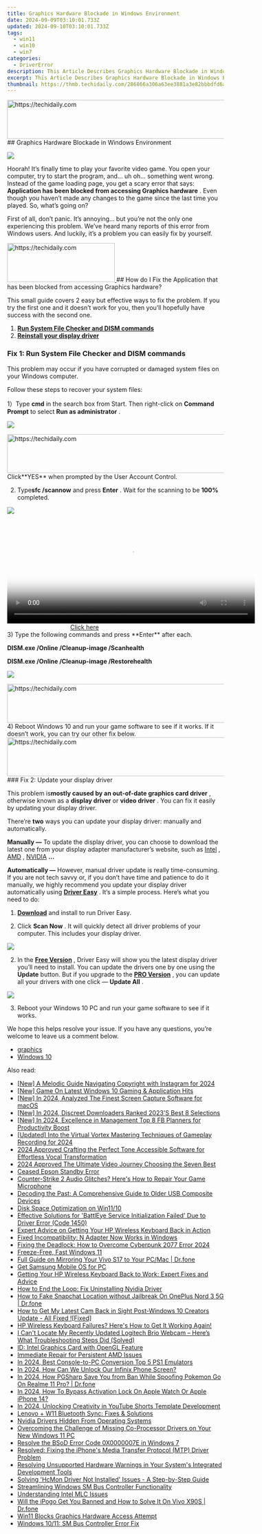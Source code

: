 ```yaml
---
title: Graphics Hardware Blockade in Windows Environment
date: 2024-09-09T03:10:01.733Z
updated: 2024-09-10T03:10:01.733Z
tags:
  - win11
  - win10
  - win7
categories:
  - DriverError
description: This Article Describes Graphics Hardware Blockade in Windows Environment
excerpt: This Article Describes Graphics Hardware Blockade in Windows Environment
thumbnail: https://thmb.techidaily.com/286866a306a63ee3881a3e82bbbdfd6a5621a0735c9f349a630ef1e39c65837d.jpg
---
```


<!-- affiliate ads begin -->
<a href="https://ephamedtechinc.pxf.io/c/5597632/2137223/26400" target="_top" id="2137223">
  <img src="//a.impactradius-go.com/display-ad/26400-2137223" border="0" alt="https://techidaily.com" width="728" height="90"/>
</a>
<img height="0" width="0" src="https://ephamedtechinc.pxf.io/i/5597632/2137223/26400" style="position:absolute;visibility:hidden;" border="0" />
<!-- affiliate ads end -->
## Graphics Hardware Blockade in Windows Environment

![](https://images.drivereasy.com/wp-content/uploads/2017/03/Snap4.jpg)

 Hoorah! It’s finally time to play your favorite video game. You open your computer, try to start the program, and… uh oh… something went wrong. Instead of the game loading page, you get a scary error that says: **Application has been blocked from accessing Graphics hardware**  . Even though you haven’t made any changes to the game since the last time you played. So, what’s going on?

 First of all, don’t panic. It’s annoying… but you’re not the only one experiencing this problem. We’ve heard many reports of this error from Windows users. And luckily, it’s a problem you can easily fix by yourself.

<!-- affiliate ads begin -->
<a href="https://bluettiit.sjv.io/c/5597632/2114264/17093" target="_top" id="2114264">
  <img src="//a.impactradius-go.com/display-ad/17093-2114264" border="0" alt="https://techidaily.com" width="250" height="90"/>
</a>
<img height="0" width="0" src="https://bluettiit.sjv.io/i/5597632/2114264/17093" style="position:absolute;visibility:hidden;" border="0" />
<!-- affiliate ads end -->
## How do I Fix the Application that has been blocked from accessing Graphics hardware?

 This small guide covers 2 easy but effective ways to fix the problem.  If you try the first one and it doesn’t work for you, then you’ll hopefully have success with the second one.

1. [**Run System File Checker and DISM commands**](https://bluetties.sjv.io/lxv4pm)
2. [**Reinstall your display driver**](https://coinrule.sjv.io/rqzonv)

### Fix 1: Run System File Checker and DISM commands

 This problem may occur if you have corrupted or damaged system files on your Windows computer.

Follow these steps to recover your system files:

 1）Type **cmd**  in the search box from Start. Then right-click on **Command Prompt**  to select **Run as administrator** .

![](https://images.drivereasy.com/wp-content/uploads/2017/09/img_59b7aea748d7a.png)

<!-- affiliate ads begin -->
<a href="https://appsumo.8odi.net/c/5597632/2118306/7443" target="_top" id="2118306">
  <img src="//a.impactradius-go.com/display-ad/7443-2118306" border="0" alt="https://techidaily.com" width="728" height="90"/>
</a>
<img height="0" width="0" src="https://appsumo.8odi.net/i/5597632/2118306/7443" style="position:absolute;visibility:hidden;" border="0" />
<!-- affiliate ads end -->
 Click**YES** when prompted by the User Account Control.

 2) Type**sfc /scannow**  and press **Enter** . Wait for the scanning to be **100%**  completed.

![](https://images.drivereasy.com/wp-content/uploads/2017/09/img_59b7af1a7f21e.png)

<!-- affiliate ads begin -->
<span id="1983472">
					<video width="576" height="240" style="cursor:pointer"
           poster="//a.impactradius-go.com/display-clicktoplayimage/1983472.png"
           onclick="if(!this.playClicked){this.play();this.setAttribute('controls',true);this.playClicked=true;}">
	   <source src="//a.impactradius-go.com/display-ad/22993-1983472">
	   <img src="//a.impactradius-go.com/display-clicktoplayimage/1983472.png" style="border: none; height: 100%; width: 100%; object-fit: contain">
	</video>
	<div style="width:360px;text-align:center"><a href="javascript:window.open(decodeURIComponent('https%3A%2F%2Fhomestyler.sjv.io%2Fc%2F5597632%2F1983472%2F22993'), '_blank');void(0);">Click here</a></div>
</span>
<img height="0" width="0" src="https://imp.pxf.io/i/5597632/1983472/22993" style="position:absolute;visibility:hidden;" border="0" />
<!-- affiliate ads end -->
 3) Type the following commands and press **Enter**  after each.

**DISM.exe /Online /Cleanup-image /Scanhealth**
  
**DISM.exe /Online /Cleanup-image /Restorehealth**

![](https://images.drivereasy.com/wp-content/uploads/2017/03/4-15.png)

<!-- affiliate ads begin -->
<a href="https://aidotcom.pxf.io/c/5597632/2134502/19576" target="_top" id="2134502">
  <img src="//a.impactradius-go.com/display-ad/19576-2134502" border="0" alt="https://techidaily.com" width="672" height="90"/>
</a>
<img height="0" width="0" src="https://aidotcom.pxf.io/i/5597632/2134502/19576" style="position:absolute;visibility:hidden;" border="0" />
<!-- affiliate ads end -->
 4) Reboot Windows 10 and run your game software to see if it works. If it doesn’t work, you can try our other fix below.

<!-- affiliate ads begin -->
<a href="https://appsumo.8odi.net/c/5597632/2130885/7443" target="_top" id="2130885">
  <img src="//a.impactradius-go.com/display-ad/7443-2130885" border="0" alt="https://techidaily.com" width="600" height="90"/>
</a>
<img height="0" width="0" src="https://appsumo.8odi.net/i/5597632/2130885/7443" style="position:absolute;visibility:hidden;" border="0" />
<!-- affiliate ads end -->
### Fix 2: Update your display driver

 This problem is**mostly caused by an out-of-date graphics card driver** , otherwise known as a **display driver** or **video driver** . You can fix it easily by updating your display driver.

 There’re **two**  ways you can update your display driver: manually and automatically.

**Manually —**  To update the display driver, you can choose to download the latest one from your display adapter manufacturer’s website, such as [Intel](https://downloadcenter.intel.com/) , [AMD](http://support.amd.com/en-us/download) , [NVIDIA](http://www.nvidia.com/Download/index.aspx) **…**

**Automatically —** However, manual driver update is really time-consuming. If you are not tech savvy or, if you don’t have time and patience to do it manually, we highly recommend you update your display driver automatically using **[Driver Easy](https://tools.techidaily.com/drivereasy/download/)**  .  It’s a simple process. Here’s what you need to do:

 1) **[Download](https://tools.techidaily.com/drivereasy/download/)**  and install to run Driver Easy.

 2) Click **Scan Now** . It will quickly detect all driver problems of your computer. This includes your display driver.

![](https://images.drivereasy.com/wp-content/uploads/2018/01/img_5a509eed56b24.jpg)

 2) In the **[Free Version](https://tools.techidaily.com/drivereasy/download/)**  , Driver Easy will show you the latest display driver you’ll need to install. You can update the drivers one by one using the **Update**  button. But if you upgrade to the **[PRO Version](https://tools.techidaily.com/drivereasy/download/)**  , you can update all your drivers with one click — **Update All** .

![](https://images.drivereasy.com/wp-content/uploads/2018/01/img_5a509f1432541.jpg)

 3) Reboot your Windows 10 PC and run your game software to see if it works.

 We hope this helps resolve your issue. If you have any questions, you’re welcome to leave us a comment below.

* [graphics](https://tools.techidaily.com/drivereasy/download/)
* [Windows 10](https://tools.techidaily.com/drivereasy/download/)

<ins class="adsbygoogle"
     style="display:block"
     data-ad-format="autorelaxed"
     data-ad-client="ca-pub-7571918770474297"
     data-ad-slot="1223367746"></ins>



<ins class="adsbygoogle"
     style="display:block"
     data-ad-client="ca-pub-7571918770474297"
     data-ad-slot="8358498916"
     data-ad-format="auto"
     data-full-width-responsive="true"></ins>

<span class="atpl-alsoreadstyle">Also read:</span>
<div><ul>
<li><a href="https://instagram-video-files.techidaily.com/new-a-melodic-guide-navigating-copyright-with-instagram-for-2024/"><u>[New] A Melodic Guide  Navigating Copyright with Instagram for 2024</u></a></li>
<li><a href="https://some-techniques.techidaily.com/new-game-on-latest-windows-10-gaming-and-application-hits/"><u>[New] Game On  Latest Windows 10 Gaming & Application Hits</u></a></li>
<li><a href="https://screen-sharing-recording.techidaily.com/new-in-2024-analyzed-the-finest-screen-capture-software-for-macos/"><u>[New] In 2024, Analyzed  The Finest Screen Capture Software for macOS</u></a></li>
<li><a href="https://facebook-video-recording.techidaily.com/new-in-2024-discreet-downloaders-ranked-2023s-best-8-selections/"><u>[New] In 2024, Discreet Downloaders Ranked  2023'S Best 8 Selections</u></a></li>
<li><a href="https://facebook-clips.techidaily.com/new-in-2024-excellence-in-management-top-8-fb-planners-for-productivity-boost/"><u>[New] In 2024, Excellence in Management  Top 8 FB Planners for Productivity Boost</u></a></li>
<li><a href="https://visual-screen-recording.techidaily.com/updated-into-the-virtual-vortex-mastering-techniques-of-gameplay-recording-for-2024/"><u>[Updated] Into the Virtual Vortex  Mastering Techniques of Gameplay Recording for 2024</u></a></li>
<li><a href="https://article-files.techidaily.com/2024-approved-crafting-the-perfect-tone-accessible-software-for-effortless-vocal-transformation/"><u>2024 Approved  Crafting the Perfect Tone  Accessible Software for Effortless Vocal Transformation</u></a></li>
<li><a href="https://article-files.techidaily.com/2024-approved-the-ultimate-video-journey-choosing-the-seven-best/"><u>2024 Approved  The Ultimate Video Journey  Choosing the Seven Best</u></a></li>
<li><a href="https://printer-issues.techidaily.com/ceased-epson-standby-error/"><u>Ceased Epson Standby Error</u></a></li>
<li><a href="https://sound-issues.techidaily.com/counter-strike-2-audio-glitches-heres-how-to-repair-your-game-microphone/"><u>Counter-Strike 2 Audio Glitches? Here's How to Repair Your Game Microphone</u></a></li>
<li><a href="https://driver-error.techidaily.com/decoding-the-past-a-comprehensive-guide-to-older-usb-composite-devices/"><u>Decoding the Past: A Comprehensive Guide to Older USB Composite Devices</u></a></li>
<li><a href="https://driver-error.techidaily.com/disk-space-optimization-on-win1110/"><u>Disk Space Optimization on Win11/10</u></a></li>
<li><a href="https://driver-error.techidaily.com/effective-solutions-for-battleye-service-initialization-failed-due-to-driver-error-code-1450/"><u>Effective Solutions for 'BattlEye Service Initialization Failed' Due to Driver Error (Code 1450)</u></a></li>
<li><a href="https://driver-error.techidaily.com/expert-advice-on-getting-your-hp-wireless-keyboard-back-in-action/"><u>Expert Advice on Getting Your HP Wireless Keyboard Back in Action</u></a></li>
<li><a href="https://driver-error.techidaily.com/fixed-incompatibility-n-adapter-now-works-in-windows/"><u>Fixed Incompatibility: N Adapter Now Works in Windows</u></a></li>
<li><a href="https://win-solutions.techidaily.com/fixing-the-deadlock-how-to-overcome-cyberpunk-2077-error-2024/"><u>Fixing the Deadlock: How to Overcome Cyberpunk 2077 Error 2024</u></a></li>
<li><a href="https://driver-error.techidaily.com/freeze-free-fast-windows-11/"><u>Freeze-Free, Fast Windows 11</u></a></li>
<li><a href="https://screen-mirror.techidaily.com/full-guide-on-mirroring-your-vivo-s17-to-your-pcmac-drfone-by-drfone-android/"><u>Full Guide on Mirroring Your Vivo S17 to Your PC/Mac | Dr.fone</u></a></li>
<li><a href="https://driver-error.techidaily.com/get-samsung-mobile-os-for-pc/"><u>Get Samsung Mobile OS for PC</u></a></li>
<li><a href="https://driver-error.techidaily.com/getting-your-hp-wireless-keyboard-back-to-work-expert-fixes-and-advice/"><u>Getting Your HP Wireless Keyboard Back to Work: Expert Fixes and Advice</u></a></li>
<li><a href="https://driver-error.techidaily.com/how-to-end-the-loop-fix-uninstalling-nvidia-driver/"><u>How to End the Loop: Fix Uninstalling Nvidia Driver</u></a></li>
<li><a href="https://location-social.techidaily.com/how-to-fake-snapchat-location-without-jailbreak-on-oneplus-nord-3-5g-drfone-by-drfone-virtual-android/"><u>How to Fake Snapchat Location without Jailbreak On OnePlus Nord 3 5G | Dr.fone</u></a></li>
<li><a href="https://driver-error.techidaily.com/how-to-get-my-latest-cam-back-in-sight-post-windows-10-creators-update-all-fixed-fixed/"><u>How to Get My Latest Cam Back in Sight Post-Windows 10 Creators Update - All Fixed ![Fixed]</u></a></li>
<li><a href="https://driver-error.techidaily.com/hp-wireless-keyboard-failures-heres-how-to-get-it-working-again/"><u>HP Wireless Keyboard Failures? Here's How to Get It Working Again!</u></a></li>
<li><a href="https://driver-error.techidaily.com/i-cant-locate-my-recently-updated-logitech-brio-webcam-heres-what-troubleshooting-steps-did-solved/"><u>I Can't Locate My Recently Updated Logitech Brio Webcam – Here’s What Troubleshooting Steps Did (Solved)</u></a></li>
<li><a href="https://driver-error.techidaily.com/id-intel-graphics-card-with-opengl-feature/"><u>ID: Intel Graphics Card with OpenGL Feature</u></a></li>
<li><a href="https://driver-error.techidaily.com/immediate-repair-for-persistent-amd-issues/"><u>Immediate Repair for Persistent AMD Issues</u></a></li>
<li><a href="https://video-screen-grab.techidaily.com/in-2024-best-console-to-pc-conversion-top-5-ps1-emulators/"><u>In 2024, Best Console-to-PC Conversion  Top 5 PS1 Emulators</u></a></li>
<li><a href="https://unlock-android.techidaily.com/in-2024-how-can-we-unlock-our-infinix-phone-screen-by-drfone-android/"><u>In 2024, How Can We Unlock Our Infinix Phone Screen?</u></a></li>
<li><a href="https://pokemon-go-android.techidaily.com/in-2024-how-pgsharp-save-you-from-ban-while-spoofing-pokemon-go-on-realme-11-pro-drfone-by-drfone-virtual-android/"><u>In 2024, How PGSharp Save You from Ban While Spoofing Pokemon Go On Realme 11 Pro? | Dr.fone</u></a></li>
<li><a href="https://activate-lock.techidaily.com/in-2024-how-to-bypass-activation-lock-on-apple-watch-or-apple-iphone-14-by-drfone-ios/"><u>In 2024, How To Bypass Activation Lock On Apple Watch Or Apple iPhone 14?</u></a></li>
<li><a href="https://youtube-stream.techidaily.com/in-2024-unlocking-creativity-in-youtube-shorts-template-development/"><u>In 2024, Unlocking Creativity in YouTube Shorts Template Development</u></a></li>
<li><a href="https://driver-error.techidaily.com/lenovo-plus-w11-bluetooth-sync-fixes-and-solutions/"><u>Lenovo + W11 Bluetooth Sync: Fixes & Solutions</u></a></li>
<li><a href="https://driver-error.techidaily.com/nvidia-drivers-hidden-from-operating-systems/"><u>Nvidia Drivers Hidden From Operating Systems</u></a></li>
<li><a href="https://driver-error.techidaily.com/overcoming-the-challenge-of-missing-co-processor-drivers-on-your-new-windows-11-pc/"><u>Overcoming the Challenge of Missing Co-Processor Drivers on Your New Windows 11 PC</u></a></li>
<li><a href="https://driver-error.techidaily.com/resolve-the-bsod-error-code-0x0000007e-in-windows-7/"><u>Resolve the BSoD Error Code 0X0000007E in Windows 7</u></a></li>
<li><a href="https://driver-error.techidaily.com/resolved-fixing-the-iphones-media-transfer-protocol-mtp-driver-problem/"><u>Resolved: Fixing the iPhone's Media Transfer Protocol (MTP) Driver Problem</u></a></li>
<li><a href="https://driver-error.techidaily.com/resolving-unsupported-hardware-warnings-in-your-systems-integrated-development-tools/"><u>Resolving Unsupported Hardware Warnings in Your System's Integrated Development Tools</u></a></li>
<li><a href="https://driver-error.techidaily.com/solving-hcmon-driver-not-installed-issues-a-step-by-step-guide/"><u>Solving 'HcMon Driver Not Installed' Issues - A Step-by-Step Guide</u></a></li>
<li><a href="https://driver-error.techidaily.com/streamlining-windows-sm-bus-controller-functionality/"><u>Streamlining Windows SM Bus Controller Functionality</u></a></li>
<li><a href="https://driver-error.techidaily.com/understanding-intel-mlc-issues/"><u>Understanding Intel MLC Issues</u></a></li>
<li><a href="https://fake-location.techidaily.com/will-the-ipogo-get-you-banned-and-how-to-solve-it-on-vivo-x90s-drfone-by-drfone-virtual-android/"><u>Will the iPogo Get You Banned and How to Solve It On Vivo X90S | Dr.fone</u></a></li>
<li><a href="https://driver-error.techidaily.com/win11-blocks-graphics-hardware-access-attempt/"><u>Win11 Blocks Graphics Hardware Access Attempt</u></a></li>
<li><a href="https://driver-error.techidaily.com/windows-1011-sm-bus-controller-error-fix/"><u>Windows 10/11: SM Bus Controller Error Fix</u></a></li>
</ul></div>
